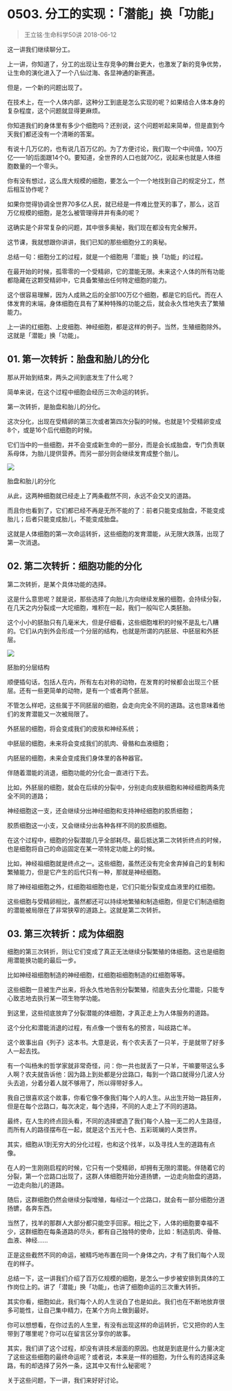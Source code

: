# 0503. 分工的实现：「潜能」换「功能」
> 王立铭·生命科学50讲
2018-06-12

这一讲我们继续聊分工。

上一讲，你知道了，分工的出现让生存竞争的舞台更大，也激发了新的竞争优势，让生命的演化进入了一个八仙过海、各显神通的新赛道。

但是，一个新的问题出现了。

在技术上，在一个人体内部，这种分工到底是怎么实现的呢？如果结合人体本身的复杂程度，这个问题就显得更麻烦。

你知道我们的身体里有多少个细胞吗？还别说，这个问题听起来简单，但是直到今天我们都还没有一个清晰的答案。

有说十几万亿的，也有说几百万亿的。为了方便讨论，我们取一个中间值，100万亿——1的后面跟14个0。要知道，全世界的人口也就70亿，说起来也就是人体细胞数量的一个零头。

你有没有想过，这么庞大规模的细胞，要怎么一个一个地找到自己的规定分工，然后相互协作呢？

如果你觉得协调全世界70多亿人民，就已经是一件难比登天的事了，那么，这百万亿规模的细胞，是怎么被管理得井井有条的呢？

这确实是个非常复杂的问题，其中很多奥秘，我们现在都没有完全解开。

这节课，我就想跟你讲讲，我们已知的那些细胞分工的奥秘。

总结一句：细胞分工的过程，就是一个细胞用「潜能」换「功能」的过程。

在最开始的时候，孤零零的一个受精卵，它的潜能无限。未来这个人体的所有功能都隐藏在这颗受精卵中，它具备繁殖出任何特定细胞的能力。

这个很容易理解，因为人成熟之后的全部100万亿个细胞，都是它的后代。而在人体发育的末端，身体细胞在具有了某种特殊的功能之后，就会永久性地失去了繁殖能力。

上一讲的红细胞、上皮细胞、神经细胞，都是这样的例子。当然，生殖细胞除外。这就是「潜能」换「功能」。

## 01. 第一次转折：胎盘和胎儿的分化

那从开始到结束，两头之间到底发生了什么呢？

简单来说，在这个过程中细胞会经历三次命运的转折。

第一次转折，是胎盘和胎儿的分化。

这次分化，出现在受精卵的第三次或者第四次分裂的时候。也就是1个受精卵变成8个，或是16个后代细胞的时候。

它们当中的一些细胞，并不会变成新生命的一部分，而是会长成胎盘，专门负责联系母体，为胎儿提供营养。而另一部分则会继续发育成整个胎儿。

![](https://raw.githubusercontent.com/dalong0514/selfstudy/master/图片链接/生命科学/2019144.jpg)

胎盘和胎儿的分化

从此，这两种细胞就已经走上了两条截然不同，永远不会交叉的道路。

而且你也看到了，它们都已经不再是无所不能的了：前者只能变成胎盘，不能变成胎儿；后者只能变成胎儿，不能变成胎盘。

这就是人体细胞的第一次命运转折，这些细胞的发育潜能，从无限大跌落，出现了第一次消退。

## 02. 第二次转折：细胞功能的分化

第二次转折，是某个具体功能的选择。

这是什么意思呢？就是说，那些选择了向胎儿方向继续发展的细胞，会持续分裂，在几天之内分裂成一大坨细胞，堆积在一起，我们一般叫它人类胚胎。

这个小小的胚胎只有几毫米大，但是仔细看，这些细胞堆积的时候不是乱七八糟的。它们从内到外会形成一个分层的结构，也就是所谓的内胚层、中胚层和外胚层。

![](https://raw.githubusercontent.com/dalong0514/selfstudy/master/图片链接/生命科学/2019145.jpg)

胚胎的分层结构

顺便插句话，包括人在内，所有左右对称的动物，在发育的时候都会出现三个胚层。还有一些更简单的动物，是有一个或者两个胚层。

不管怎么样吧，这些属于不同胚层的细胞，会走向完全不同的道路。这也意味着他们的发育潜能又一次被局限了。

外胚层的细胞，将会变成我们的皮肤和神经系统；

中胚层的细胞，未来将会变成我们的肌肉、骨骼和血液细胞；

内胚层的细胞，未来会变成我们身体里的各种器官。

伴随着潜能的消退，细胞功能的分化会一直进行下去。

比如，外胚层的细胞，就会在后续的分裂中，分别走向皮肤细胞和神经细胞两条完全不同的道路；

神经细胞这一支，还会继续分出神经细胞和支持神经细胞的胶质细胞；

胶质细胞这一小支，又会继续分出各种各样不同的胶质细胞。

在这个过程中，细胞的分裂潜能几乎全部耗尽。最后抵达第二次转折终点的时候，也是细胞将自己的命运固定在某一项特定功能上的时候。

比如，神经祖细胞就是终点之一。这些细胞，虽然还没有完全舍弃掉自己的复制和繁殖能力，但是它产生的后代只有一种，那就是神经细胞。

除了神经祖细胞之外，红细胞祖细胞也是，它们只能分裂变成血液里的红细胞。

这些细胞与受精卵相比，虽然都还可以持续地繁殖和制造细胞，但是它们制造细胞的潜能被局限在了非常狭窄的道路上。这就是第二次转折。

## 03. 第三次转折：成为体细胞

细胞的第三次转折，则让它们变成了真正无法继续分裂繁殖的体细胞。这也是细胞用潜能换功能的最后一步。

比如神经祖细胞制造的神经细胞，红细胞祖细胞制造的红细胞等等。

这些细胞一旦被生产出来，将永久性地告别分裂繁殖，彻底失去分化潜能，只能专心致志地去执行某一项生物学功能。

到这里，这些彻底放弃了分裂潜能的体细胞，才真正走上为人体服务的道路。

这个分化和潜能消退的过程，有点像一个很有名的预言，叫歧路亡羊。

这个故事出自《列子》这本书。大意是说，有个农夫丢了一只羊，于是就带了好多人一起去找。

有一个叫杨朱的哲学家就非常奇怪，问：你一共也就丢了一只羊，干嘛要带这么多人啊？农夫就告诉他：因为路上到处都是分岔路口，每到一个路口就得分几波人分头去追，分着分着人就不够用了，所以得带好多人。

我自己很喜欢这个故事，你看它像不像我们每个人的人生。从出生开始一路狂奔，但是在每个岔路口，每次决定，每个选择，不同的人走上了不同的道路。

最终，在人生的终点回头看，不同的选择塑造了我们每个人独一无二的人生路径，而所有人的路径摆布在一起，就是这个五光十色、五彩斑斓的人类世界。

其实，细胞从1到无穷大的分化过程，也和这个找羊，以及寻找人生的道路有点像。

在人的一生刚刚启程的时候，它只有一个受精卵，却拥有无限的潜能。伴随着它的分裂，第一个岔路口出现了，这群人体细胞开始分道扬镳，一边走向胎盘的道路，一边走向胎儿的道路。

随后，这群细胞仍然会继续分裂增殖，每经过一个岔路口，就会有一部分细胞分道扬镳，各奔东西。

当然了，找羊的那群人大部分都只能空手回家。相比之下，人体的细胞要幸福不少，这群细胞在每条道路的尽头，都有自己独特的使命，比如：制造肌肉、骨骼、血液、神经……

正是这些截然不同的命运，被精巧地布置在同一个身体之内，才有了我们每个人现在的样子。

总结一下，这一讲我们介绍了百万亿规模的细胞，是怎么一步步被安排到具体的工作岗位上的。讲了「潜能」换「功能」，也讲了细胞命运的三次重大转折。

其实你看，细胞如此，我们每个人的人生说白了也是如此。我们也在不断地放弃很多可能性，让自己集中精力，在某个方向上做到最好。

你可以想想看，在你过去的人生里，有没有出现这样的命运转折，它又把你的人生带到了哪里呢？你可以在留言区分享你的故事。

其实，我们讲了这个过程，却没有讲技术层面的原因。也就是到底是什么力量决定了这些这些细胞的最终命运呢？或者说，本来是一样的细胞，为什么有的选择这条路，有的却选择了另外一条，这其中又有什么秘密呢？

关于这些问题，下一讲，我们来好好讨论。
